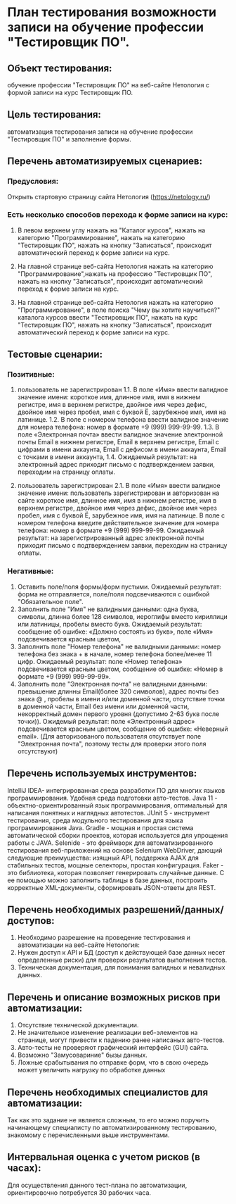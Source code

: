 # План тестирования возможности записи на обучение профессии "Тестировщик ПО".

## Объект тестирования: 
обучение профессии "Тестировщик ПО" на веб-сайте Нетология c формой записи на курс Тестировщик ПО.

## Цель тестирования: 
автоматизация тестирования записи на обучение профессии "Тестировщик ПО" и заполнение формы.

## Перечень автоматизируемых сценариев:

### Предусловия:

Открыть стартовую страницу сайта Нетология (https://netology.ru/)

### Есть несколько способов перехода к форме записи на курс:

1. В левом верхнем углу нажать на "Каталог курсов", нажать на категорию "Программирование", нажать на категорию "Тестировщик ПО", нажать на кнопку "Записаться", происходит автоматический переход к форме записи на курс.

2. На главной странице веб-сайта Нетология нажать на категорию "Программирование",нажать на профессию "Тестировщик ПО", нажать на кнопку "Записаться", происходит автоматический переход к форме записи на курс.

3. На главной странице веб-сайта Нетология нажать на категорию "Программирование", в поле поиска "Чему вы хотите научиться?" каталога курсов ввести "Тестировщик ПО", нажать на курс "Тестировщик ПО", нажать на кнопку "Записаться", происходит автоматический переход к форме записи на курс.

## Тестовые сценарии:

### Позитивные:

1. пользователь не зарегистрирован
1.1. В поле «Имя» ввести валидное значение имени:
   короткое имя, 
   длинное имя, 
   имя в нижнем регистре, 
   имя в верхнем регистре, 
   двойное имя через дефис, 
   двойное имя через пробел, 
   имя с буквой Ё, 
   зарубежное имя,
   имя на латинице.
1.2. В поле с номером телефона ввести валидное значение для номера телефона: 
   номер в формате +9 (999) 999-99-99.
1.3. В поле «Электронная почта» ввести валидное значение электронной почты 
   Email в нижнем регистре, 
   Email в верхнем регистре, 
   Email с цифрами в имени аккаунта, 
   Email с дефисом в имени аккаунта, 
   Email с точками в имени аккаунта,
1.4. Ожидаемый результат: 
   на электронный адрес приходит письмо с подтверждением заявки, 
   переходим на страницу оплаты.

2. пользователь зарегистрирован
2.1. В поле «Имя» ввести валидное значение имени:
   пользователь зарегистрирован и авторизован на сайте
   короткое имя,
   длинное имя,
   имя в нижнем регистре,
   имя в верхнем регистре,
   двойное имя через дефис,
   двойное имя через пробел,
   имя с буквой Ё,
   зарубежное имя,
   имя на латинице.
В поле с номером телефона введите действительное значение для номера телефона:
   номер в формате +9 (999) 999-99-99.
Ожидаемый результат:
   на зарегистрированный адрес электронной почты приходит письмо с подтверждением заявки, 
   переходим на страницу оплаты.

### Негативные:

1. Оставить поле/поля формы/форм пустыми. Ожидаемый результат: 
   форма не отправляется, 
   поле/поля подсвечиваются с ошибкой "Обязательное поле".
2. Заполнить поле "Имя" не валидными данными:
   одна буква, 
   символы, 
   длинна более 128 символов, 
   иероглифы вместо кириллици или латиницы,
   пробелы вместо букв. 
Ожидаемый результат: 
   сообщение об ошибке: «Должно состоять из букв», 
   поле «Имя» подсвечивается красным цветом, 
3. Заполнить поле "Номер телефона" не валидными данными:
   номер телефона без знака + в начале, 
   номер телефона более/менее 11 цифр. 
Ожидаемый результат: 
   поле «Номер телефона» подсвечивается красным цветом, 
   сообщение об ошибке: «Номер в формате +9 (999) 999-99-99».
4. Заполнить поле "Электронная почта" не валидными данными:
   превышение длинны Email(более 320 символов), 
   адрес почты без знака @ , 
   пробелы в имени и/или доменной части, 
   отсутствие точки в доменной части, 
   Email без имени или доменной части, 
   некорректный домен первого уровня (допустимо 2-63 букв после точки)). 
Ожидемый результат: 
   поле «Электронный адрес» подсвечивается красным цветом, 
   сообщение об ошибке: «Неверный email».
(Для авторизованого пользователя отсутствует поле "Электронная почта", поэтому тесты для проверки этого поля отсутствуют)

## Перечень используемых инструментов:

IntelliJ IDEA- интегрированная среда разработки ПО для многих языков программирования. Удобная среда подготовки авто-тестов.
Java 11 - объектно-ориентированный язык программирования, оптимальный для написания понятных и наглядных автотестов.
JUnit 5 - инструмент тестирования, среда модульного тестирования для языка программирования Java.
Gradle - мощная и простая система автоматической сборки проектов, которая используется для упрощения работы с JAVA.
Selenide - это фреймворк для автоматизированного тестирования веб-приложений на основе Selenium WebDriver, дающий следующие преимущества: изящный API, поддержка AJAX для стабильных тестов, мощные селекторы, простая конфигурация.
Faker - это библиотека, которая позволяет генерировать случайные данные. С ее помощью можно заполнить таблицы в базе данных, построить корректные XML-документы, сформировать JSON-ответы для REST.

## Перечень необходимых разрешений/данных/доступов:

1. Необходимо разрешение на проведение тестирования и автоматизации на веб-сайте Нетология:
2. Нужен доступ к API и БД (доступ к действующей базе данных несет определенные риски) для проверки результатов выполнения тестов.
3. Техническая документация, для понимания валидных и невалидных данных.

## Перечень и описание возможных рисков при автоматизации:

1. Отсутствие технической документации.
2. Не значительное изменение реализации веб-элементов на странице, могут привести к падению ранее написаных авто-тестов.
3. Авто-тесты не проверяют графический интерфейс (GUI) сайта.
4. Возможно "Замусовариние" бызы данных.
5. Ложные срабытывания по отправке форм, что в свою очередь может увеличить нагрузку по обработке данных

## Перечень необходимых специалистов для автоматизации:

Так как это задание не является сложным, то его можно поручить начинающему специалисту по автоматизированному тестированию, знакомому с перечисленными выше инструментами.

## Интервальная оценка с учетом рисков (в часах):

Для осуществления данного тест-плана по автоматизации, ориентировочно потребуется 30 рабочих часа.